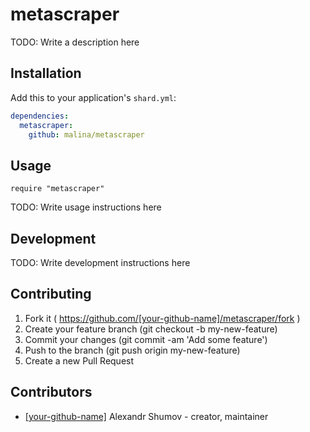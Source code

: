 # metascraper

TODO: Write a description here

## Installation


Add this to your application's `shard.yml`:

```yaml
dependencies:
  metascraper:
    github: malina/metascraper
```


## Usage


```crystal
require "metascraper"
```


TODO: Write usage instructions here

## Development

TODO: Write development instructions here

## Contributing

1. Fork it ( https://github.com/[your-github-name]/metascraper/fork )
2. Create your feature branch (git checkout -b my-new-feature)
3. Commit your changes (git commit -am 'Add some feature')
4. Push to the branch (git push origin my-new-feature)
5. Create a new Pull Request

## Contributors

- [[your-github-name]](https://github.com/[your-github-name]) Alexandr Shumov - creator, maintainer
